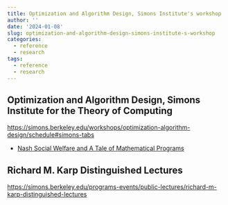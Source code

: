 ```yaml
---
title: Optimization and Algorithm Design, Simons Institute's workshop
author: ''
date: '2024-01-08'
slug: optimization-and-algorithm-design-simons-institute-s-workshop
categories:
  - reference
  - research
tags:
  - reference
  - research
---
```


## Optimization and Algorithm Design, Simons Institute for the Theory of Computing

<https://simons.berkeley.edu/workshops/optimization-algorithm-design/schedule#simons-tabs>

-   [Nash Social Welfare and A Tale of Mathematical Programs](https://simons.berkeley.edu/talks/mohit-singh-georgia-institute-technology-2023-11-28)

## Richard M. Karp Distinguished Lectures

<https://simons.berkeley.edu/programs-events/public-lectures/richard-m-karp-distinguished-lectures>

